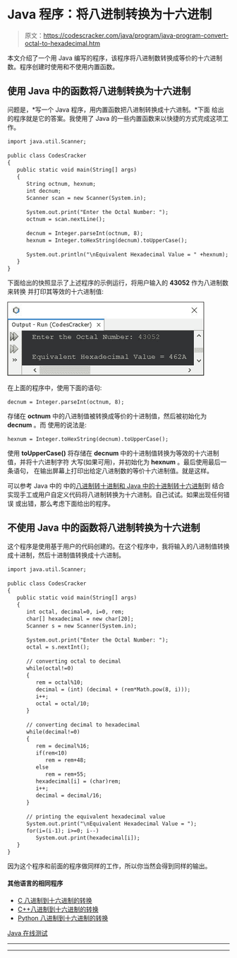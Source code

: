# Java 程序：将八进制转换为十六进制

> 原文：<https://codescracker.com/java/program/java-program-convert-octal-to-hexadecimal.htm>

本文介绍了一个用 Java 编写的程序，该程序将八进制数转换成等价的十六进制数。程序创建时使用和不使用内置函数。

## 使用 Java 中的函数将八进制转换为十六进制

问题是，*写一个 Java 程序，用内置函数把八进制转换成十六进制。*下面 给出的程序就是它的答案。我使用了 Java 的一些内置函数来以快捷的方式完成这项工作。

```
import java.util.Scanner;

public class CodesCracker
{
   public static void main(String[] args)
   {
      String octnum, hexnum;
      int decnum;
      Scanner scan = new Scanner(System.in);

      System.out.print("Enter the Octal Number: ");
      octnum = scan.nextLine();

      decnum = Integer.parseInt(octnum, 8);
      hexnum = Integer.toHexString(decnum).toUpperCase();

      System.out.println("\nEquivalent Hexadecimal Value = " +hexnum);
   }
}
```

下面给出的快照显示了上述程序的示例运行，将用户输入的 **43052** 作为八进制数来转换 并打印其等效的十六进制值:

![java octal to hexadecimal using function](img/44ead798a43a44b441c65044598a8833.png)

在上面的程序中，使用下面的语句:

```
decnum = Integer.parseInt(octnum, 8);
```

存储在 **octnum** 中的八进制值被转换成等价的十进制值，然后被初始化为 **decnum** 。而 使用的说法是:

```
hexnum = Integer.toHexString(decnum).toUpperCase();
```

使用 **toUpperCase()** 将存储在 **decnum** 中的十进制值转换为等效的十六进制值，并将十六进制字符 大写(如果可用)，并初始化为 **hexnum** 。最后使用最后一条语句， 在输出屏幕上打印出给定八进制数的等价十六进制值。就是这样。

可以参考 Java 中的 中的[八进制转十进制和 Java 中的](/java/program/java-program-convert-octal-to-decimal.htm)[十进制转十六进制](/java/program/java-program-convert-decimal-to-hexadecimal.htm)到 结合实现手工或用户自定义代码将八进制转换为十六进制。自己试试。如果出现任何错误 或出错，那么考虑下面给出的程序。

## 不使用 Java 中的函数将八进制转换为十六进制

这个程序是使用基于用户的代码创建的。在这个程序中，我将输入的八进制值转换成十进制，然后十进制值转换成十六进制。

```
import java.util.Scanner;

public class CodesCracker
{
   public static void main(String[] args)
   {
      int octal, decimal=0, i=0, rem;
      char[] hexadecimal = new char[20];
      Scanner s = new Scanner(System.in);

      System.out.print("Enter the Octal Number: ");
      octal = s.nextInt();

      // converting octal to decimal
      while(octal!=0)
      {
         rem = octal%10;
         decimal = (int) (decimal + (rem*Math.pow(8, i)));
         i++;
         octal = octal/10;
      }

      // converting decimal to hexadecimal
      while(decimal!=0)
      {
         rem = decimal%16;
         if(rem<10)
            rem = rem+48;
         else
            rem = rem+55;
         hexadecimal[i] = (char)rem;
         i++;
         decimal = decimal/16;
      }

      // printing the equivalent hexadecimal value
      System.out.print("\nEquivalent Hexadecimal Value = ");
      for(i=(i-1); i>=0; i--)
         System.out.print(hexadecimal[i]);
   }
}
```

因为这个程序和前面的程序做同样的工作，所以你当然会得到同样的输出。

#### 其他语言的相同程序

*   [C 八进制到十六进制的转换](/c/program/c-program-convert-octal-to-hexadecimal.htm)
*   [C++八进制到十六进制的转换](/cpp/program/cpp-program-convert-octal-to-hexadecimal.htm)
*   [Python 八进制到十六进制的转换](/python/program/python-program-convert-octal-to-hexadecimal.htm)

[Java 在线测试](/exam/showtest.php?subid=1)

* * *

* * *
